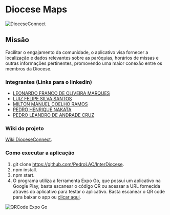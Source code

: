 # Diocese Maps
![DioceseConnect](https://i.imgur.com/1HiU6Kl.png)
## Missão
Facilitar o engajamento da comunidade, o aplicativo visa fornecer a localização e dados relevantes sobre as paróquias, horários de missas e outras informações pertinentes, promovendo uma maior conexão entre os membros da Diocese.

### Integrantes (Links para o linkedin)
- [LEONARDO FRANCO DE OLIVEIRA MARQUES](https://www.linkedin.com/in/leonardo-franco-/)
- [LUIZ FELIPE SILVA SANTOS](https://www.linkedin.com/in/lfsantosdev/)
- [MILTON MANUEL COELHO RAMOS](https://www.linkedin.com/in/milton-manuel-coelho-092a201b2/)
- [PEDRO HENRIQUE NAKATA](https://www.linkedin.com/in/pedro-nakata-a8980919a/)
- [PEDRO LEANDRO DE ANDRADE CRUZ](https://www.linkedin.com/in/pedrolecruz/)

### Wiki do projeto
[Wiki DioceseConnect](https://github.com/PedroLAC/InterDiocese/wiki).
### Como executar a aplicação
 1. git clone https://github.com/PedroLAC/InterDiocese.
 2. npm install.
 3. npm start.
 4. O programa utiliza a ferramenta Expo Go, que possui um aplicativo na Google Play, basta escanear o código QR ou acessar a URL fornecida através do aplicativo para testar o aplicativo. Basta escanear o QR code para baixar o app ou [clicar aqui](https://play.google.com/store/apps/details?id=host.exp.exponent&hl=pt&gl=US).


![QRCode Expo Go](https://i.imgur.com/bx0CAhs.png)
